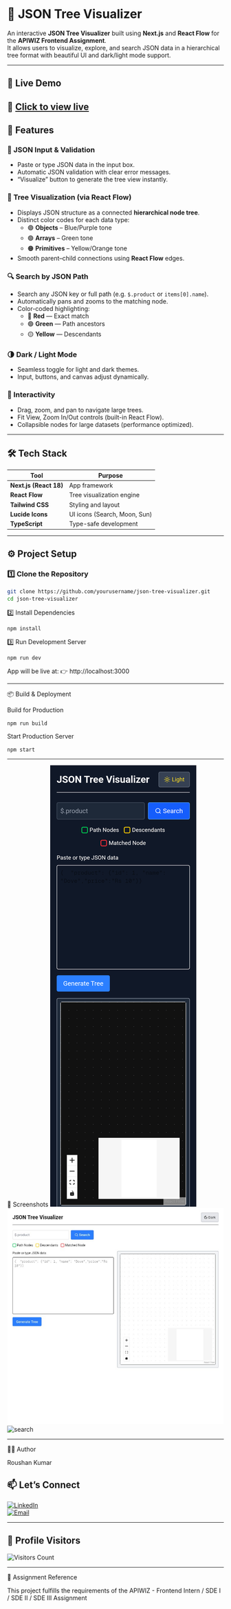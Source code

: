 # 🌳 JSON Tree Visualizer

An interactive **JSON Tree Visualizer** built using **Next.js** and **React Flow** for the **APIWIZ Frontend Assignment**.  
It allows users to visualize, explore, and search JSON data in a hierarchical tree format with beautiful UI and dark/light mode support.

---

## 🚀 **Live Demo**

🔗 [Click to view live](https://json-tree-visualizer-pi.vercel.app/)
---

## 🧩 **Features**

### 📝 JSON Input & Validation
- Paste or type JSON data in the input box.
- Automatic JSON validation with clear error messages.
- “Visualize” button to generate the tree view instantly.

### 🌳 Tree Visualization (via React Flow)
- Displays JSON structure as a connected **hierarchical node tree**.
- Distinct color codes for each data type:
  - 🟣 **Objects** – Blue/Purple tone  
  - 🟢 **Arrays** – Green tone  
  - 🟠 **Primitives** – Yellow/Orange tone
- Smooth parent–child connections using **React Flow** edges.

### 🔍 Search by JSON Path
- Search any JSON key or full path (e.g. `$.product` or `items[0].name`).
- Automatically pans and zooms to the matching node.
- Color-coded highlighting:
  - 🔴 **Red** — Exact match  
  - 🟢 **Green** — Path ancestors  
  - 🟡 **Yellow** — Descendants  

### 🌗 Dark / Light Mode
- Seamless toggle for light and dark themes.
- Input, buttons, and canvas adjust dynamically.

### 🧭 Interactivity
- Drag, zoom, and pan to navigate large trees.
- Fit View, Zoom In/Out controls (built-in React Flow).
- Collapsible nodes for large datasets (performance optimized).

---

## 🛠️ **Tech Stack**

| Tool | Purpose |
|------|----------|
| **Next.js (React 18)** | App framework |
| **React Flow** | Tree visualization engine |
| **Tailwind CSS** | Styling and layout |
| **Lucide Icons** | UI icons (Search, Moon, Sun) |
| **TypeScript** | Type-safe development |

---

## ⚙️ **Project Setup**

### 1️⃣ Clone the Repository
```bash
git clone https://github.com/yourusername/json-tree-visualizer.git
cd json-tree-visualizer
```

2️⃣ Install Dependencies
```
npm install
```
3️⃣ Run Development Server
```
npm run dev
```
App will be live at:
👉 http://localhost:3000


---

📦 Build & Deployment

Build for Production
```
npm run build
```
Start Production Server
```
npm start
```


---

📸 Screenshots
![mobile view](images/mobile.png)
![desktop](images/desktop.png)
![search](images/scarch.png)

---

🧑‍💻 Author

Roushan Kumar
## 📫 Let’s Connect  

[![LinkedIn](https://img.shields.io/badge/LinkedIn-0A66C2?style=for-the-badge&logo=linkedin&logoColor=white)](https://www.linkedin.com/in/roushan-kumar-764b691b4/)  
[![Email](https://img.shields.io/badge/Email-D14836?style=for-the-badge&logo=gmail&logoColor=white)](mailto:roushan.fs.dev@gmail.com)  

---

## 👀 Profile Visitors  

![Visitors Count](https://komarev.com/ghpvc/?username=roushankumar2001&repo=portfolio-website&color=blue&style=for-the-badge)

---

🏁 Assignment Reference

This project fulfills the requirements of the
APIWIZ - Frontend Intern / SDE I / SDE II / SDE III Assignment
